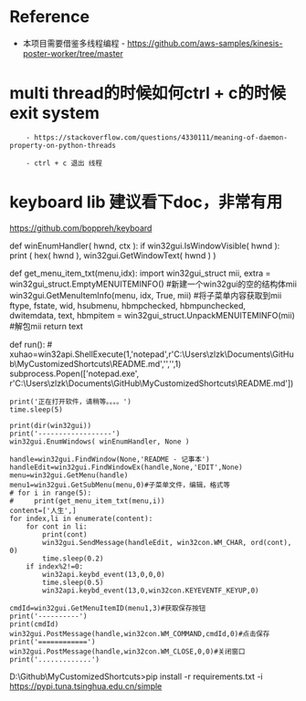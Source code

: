 # Reference
- 本项目需要借鉴多线程编程
        - https://github.com/aws-samples/kinesis-poster-worker/tree/master



# multi thread的时候如何ctrl + c的时候exit system
        - https://stackoverflow.com/questions/4330111/meaning-of-daemon-property-on-python-threads

        - ctrl + c 退出 线程

# keyboard lib 建议看下doc，非常有用
https://github.com/boppreh/keyboard




def winEnumHandler( hwnd, ctx ):
    if win32gui.IsWindowVisible( hwnd ):
        print ( hex( hwnd ), win32gui.GetWindowText( hwnd ) )


def get_menu_item_txt(menu,idx):
    import win32gui_struct
    mii, extra = win32gui_struct.EmptyMENUITEMINFO() #新建一个win32gui的空的结构体mii
    win32gui.GetMenuItemInfo(menu, idx, True, mii) #将子菜单内容获取到mii
    ftype, fstate, wid, hsubmenu, hbmpchecked, hbmpunchecked,\
    dwitemdata, text, hbmpitem = win32gui_struct.UnpackMENUITEMINFO(mii) #解包mii
    return text

def run():
    # xuhao=win32api.ShellExecute(1,'notepad',r'C:\Users\zlzk\Documents\GitHub\MyCustomizedShortcuts\README.md','','',1)
    subprocess.Popen(['notepad.exe', r'C:\Users\zlzk\Documents\GitHub\MyCustomizedShortcuts\README.md'])

    print('正在打开软件，请稍等。。。。')
    time.sleep(5)

    print(dir(win32gui))
    print('------------------')
    win32gui.EnumWindows( winEnumHandler, None )

    handle=win32gui.FindWindow(None,'README - 记事本')
    handleEdit=win32gui.FindWindowEx(handle,None,'EDIT',None)
    menu=win32gui.GetMenu(handle)
    menu1=win32gui.GetSubMenu(menu,0)#子菜单文件，编辑，格式等
    # for i in range(5):
    #     print(get_menu_item_txt(menu,i))
    content=['人生',]
    for index,li in enumerate(content):
        for cont in li:
            print(cont)
            win32gui.SendMessage(handleEdit, win32con.WM_CHAR, ord(cont), 0)
            time.sleep(0.2)
        if index%2!=0:
            win32api.keybd_event(13,0,0,0)
            time.sleep(0.5)
            win32api.keybd_event(13,0,win32con.KEYEVENTF_KEYUP,0)

    cmdId=win32gui.GetMenuItemID(menu1,3)#获取保存按钮
    print('----------')
    print(cmdId)
    win32gui.PostMessage(handle,win32con.WM_COMMAND,cmdId,0)#点击保存
    print('============')
    win32gui.PostMessage(handle,win32con.WM_CLOSE,0,0)#关闭窗口
    print('.............')





D:\Github\MyCustomizedShortcuts>pip install -r requirements.txt -i https://pypi.tuna.tsinghua.edu.cn/simple